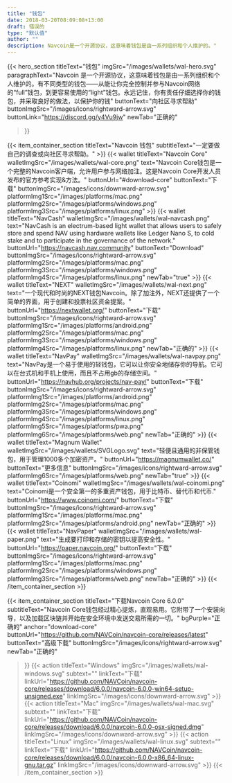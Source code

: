 ```yaml
---
title: "钱包"
date: 2018-03-20T08:09:08+13:00
draft: 错误的
type: "默认值"
author: ""
description: Navcoin是一个开源协议，这意味着钱包是由一系列组织和个人维护的。"
---
```


<script src="https://ajax.googleapis.com/ajax/libs/jquery/3.3.1/jquery.min.js"></script>
{{< hero_section
titleText="钱包"
imgSrc="/images/wallets/wal-hero.svg"
paragraphText="Navcoin 是一个开源协议，这意味着钱包是由一系列组织和个人维护的。有不同类型的钱包——从能让你完全控制并参与Navcoin网络的“full”钱包，到更容易使用的“light”钱包。永远记住，你有责任仔细选择你的钱包，并采取良好的做法，以保护你的钱"
buttonText="向社区寻求帮助"
buttonImgSrc="/images/icons/rightward-arrow.svg"
buttonLink="https://discord.gg/y4Vu9jw"
newTab="正确的"
>}}

{{< item_container_section
    titleText="Navcoin 钱包"
    subtitleText="一定要做自己的调查或向社区寻求帮助。"
    >}}
    {{< wallet
        titleText="Navcoin Core"
        walletImgSrc="/images/wallets/wal-core.png"
        text="Navcoin Core钱包是一个完整的Navcoin客户端，允许用户参与网络加注。这是Navcoin Core开发人员发布的官方参考实现&方法。"
        buttonUrl="#download-core"
        buttonText="下载"
        buttonImgSrc="/images/icons/downward-arrow.svg"
        platformImg1Src="/images/platforms/mac.png"
        platformImg2Src="/images/platforms/windows.png"
        platformImg3Src="/images/platforms/linux.png"
    >}}
    {{< wallet
        titleText="NavCash"
        walletImgSrc="/images/wallets/wal-navcash.png"
        text="NavCash is an electrum-based light wallet that allows users to safely store and spend NAV using hardware wallets like Ledger Nano S, to cold stake and to participate in the governance of the network."
        buttonUrl="https://navcash.nav.community"
        buttonText="Download"
        buttonImgSrc="/images/icons/rightward-arrow.svg"
        platformImg2Src="/images/platforms/mac.png"
        platformImg3Src="/images/platforms/windows.png"
        platformImg4Src="/images/platforms/linux.png"
        newTab="true"
    >}}
    {{< wallet
        titleText="NEXT"
        walletImgSrc="/images/wallets/wal-next.png"
        text="一个现代和时尚的NEXT钱包Navcoin。除了加注外，NEXT还提供了一个简单的界面，用于创建和投票社区资金提案。"
        buttonUrl="https://nextwallet.org/"
        buttonText="下载"
        buttonImgSrc="/images/icons/rightward-arrow.svg"
        platformImg1Src="/images/platforms/android.png"
        platformImg2Src="/images/platforms/mac.png"
        platformImg3Src="/images/platforms/windows.png"
        platformImg4Src="/images/platforms/linux.png"
        newTab="正确的"
    >}}
    {{< wallet
        titleText="NavPay"
        walletImgSrc="/images/wallets/wal-navpay.png"
        text="NavPay是一个易于使用的轻钱包，它可以让你安全地储存你的导航。它可以在台式机和手机上使用，而且不占用gb的存储空间。"
        buttonUrl="https://navhub.org/projects/nav-pay/"
        buttonText="下载"
        buttonImgSrc="/images/icons/rightward-arrow.svg"
        platformImg1Src="/images/platforms/android.png"
        platformImg2Src="/images/platforms/mac.png"
        platformImg3Src="/images/platforms/windows.png"
        platformImg4Src="/images/platforms/linux.png"
        platformImg5Src="/images/platforms/pwa.png"
        platformImg6Src="/images/platforms/web.png"
        newTab="正确的"
    >}}
    {{< wallet
        titleText="Magnum Wallet"
        walletImgSrc="/images/wallets/SVGLogo.svg"
        text="轻便且通用的非保管钱包，用于管理1000多个加密资产。"
        buttonUrl="https://magnumwallet.co/"
        buttonText="更多信息"
        buttonImgSrc="/images/icons/rightward-arrow.svg"
        platformImg6Src="/images/platforms/web.png"
        newTab="true"
    >}}
    {{< wallet
        titleText="Coinomi"
        walletImgSrc="/images/wallets/wal-coinomi.png"
        text="Coinomi是一个安全第一的多重资产钱包，用于比特币、替代币和代币."
        buttonUrl="https://www.coinomi.com/"
        buttonText="下载"
        buttonImgSrc="/images/icons/rightward-arrow.svg"
        platformImg1Src="/images/platforms/mac.png"
        platformImg2Src="/images/platforms/android.png"
        newTab="正确的"
    >}}
        {{< wallet
        titleText="NavPaper"
        walletImgSrc="/images/wallets/wal-paper.png"
        text="生成要打印和存储的密钥以提高安全性。"
        buttonUrl="https://paper.navcoin.org/"
        buttonText="下载"
        buttonImgSrc="/images/icons/rightward-arrow.svg"
        platformImg1Src="/images/platforms/mac.png"
        platformImg2Src="/images/platforms/windows.png"
        platformImg3Src="/images/platforms/web.png"
        newTab="正确的"
    >}}
{{< /item_container_section >}}

{{< item_container_section
    titleText="下载Navcoin Core 6.0.0"
    subtitleText="Navcoin Core钱包经过精心提炼，直观易用。它附带了一个安装向导，以及加载区块链并开始在安全环境中发送交易所需的一切。"
    bgPurple="正确的"
    anchor="download-core"
    buttonUrl="https://github.com/NAVCoin/navcoin-core/releases/latest"
    buttonText="高级下载"
    buttonImgSrc="/images/icons/rightward-arrow.svg"
    newTab="正确的"
>}}
    {{< action
        titleText="Windows"
        imgSrc="/images/wallets/wal-windows.svg"
        subtext=""
        linkText="下载"
        linkUrl="https://github.com/NAVCoin/navcoin-core/releases/download/6.0.0/navcoin-6.0.0-win64-setup-unsigned.exe"
        linkImgSrc="/images/icons/downward-arrow.svg"
    >}}
    {{< action
        titleText="Mac"
        imgSrc="/images/wallets/wal-mac.svg"
        subtext=""
        linkText="下载"
        linkUrl="https://github.com/NAVCoin/navcoin-core/releases/download/6.0.0/navcoin-6.0.0-osx-signed.dmg"
        linkImgSrc="/images/icons/downward-arrow.svg"
    >}}
    {{< action                 
        titleText="Linux"
        imgSrc="/images/wallets/wal-linux.svg"
        subtext=""
        linkText="下载"
        linkUrl="https://github.com/NAVCoin/navcoin-core/releases/download/6.0.0/navcoin-6.0.0-x86_64-linux-gnu.tar.gz"
        linkImgSrc="/images/icons/downward-arrow.svg"
    >}}
{{< /item_container_section >}}


<script>
$("a[href^='#']").click(function(e) {
	e.preventDefault();

	var position = $($(this).attr("href")).offset().top;

	$("body, html").animate({
		scrollTop: position
	} /* speed */ );
});
</script>
